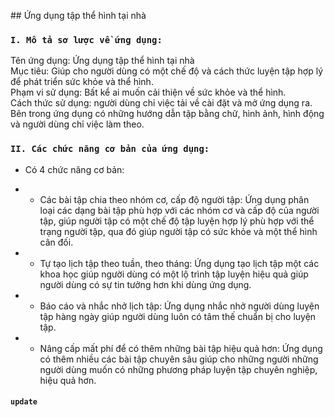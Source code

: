 ﻿﻿## Ứng dụng tập thể hình tại nhà

### `I. Mô tả sơ lược về ứng dụng:`
	
Tên ứng dụng: Ứng dụng tập thể hình tại nhà  
Mục tiêu: Giúp cho người dùng có một chế độ và cách thức luyện tập hợp lý để phát triển sức khỏe và thể hình.  
Phạm vi sử dụng: Bất kể ai muốn cải thiện về sức khỏe và thể hình.  
Cách thức sử dụng: người dùng chỉ việc tải về cài đặt và mở ứng dụng ra. Bên trong ứng dụng có những hướng dẫn tập bằng chữ, hình ảnh, hình động và người dùng chỉ việc làm theo.  

### `II. Các chức năng cơ bản của ứng dụng:`  

 * Có 4 chức năng cơ bản: 

  *  * Các bài tập chia theo nhóm cơ, cấp độ người tập: Ứng dụng phân loại các dạng bài tập phù hợp với các nhóm cơ và cấp độ của người tập, giúp người tập có một chế độ tập luyện hợp lý phù hợp với thể trạng người tập, qua đó giúp người tập có sức khỏe và một thể hình cân đối.  
  *  * Tự tạo lịch tập theo tuần, theo tháng: Ứng dụng tạo lịch tập một các khoa học giúp người dùng có một lộ trình tập luyện hiệu quả giúp người dùng có sự tin tưởng hơn khi dùng ứng dụng.  
  *  * Báo cáo và nhắc nhở lịch tập: Ứng dụng nhắc nhở người dùng luyện tập hàng ngày giúp người dùng luôn có tâm thế chuẩn bị cho luyện tập.  
  *  * Nâng cấp mất phí để có thêm những bài tập hiệu quả hơn: Ứng dụng có thêm nhiều các bài tập chuyên sâu giúp cho những người những người dùng muốn có những phương pháp luyện tập chuyên nghiệp, hiệu quả hơn.  

####  `update` 
